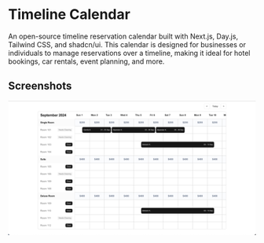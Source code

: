 # Timeline Calendar

An open-source timeline reservation calendar built with Next.js, Day.js, Tailwind CSS, and shadcn/ui. This calendar is designed for businesses or individuals to manage reservations over a timeline, making it ideal for hotel bookings, car rentals, event planning, and more.

## Screenshots

![App Screenshot](https://github.com/bahadirk5/timeline-calendar/blob/main/public/timeline-calendar.png)